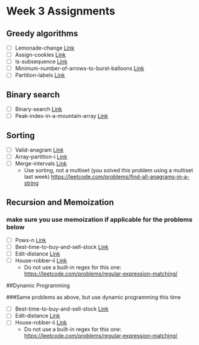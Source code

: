 # Week 3 Assignments

## Greedy algorithms

-   [ ] Lemonade-change [Link](https://leetcode.com/problems/lemonade-change)
-   [ ] Assign-cookies [Link](https://leetcode.com/problems/assign-cookies)
-   [ ] Is-subsequence [Link](https://leetcode.com/problems/is-subsequence)
-   [ ] Minimum-number-of-arrows-to-burst-balloons [Link](https://leetcode.com/problems/minimum-number-of-arrows-to-burst-balloons)
-   [ ] Partition-labels [Link](https://leetcode.com/problems/partition-labels)

## Binary search

-   [ ] Binary-search [Link](https://leetcode.com/problems/binary-search)
-   [ ] Peak-index-in-a-mountain-array [Link](https://leetcode.com/problems/peak-index-in-a-mountain-array)

## Sorting

-   [ ] Valid-anagram [Link](https://leetcode.com/problems/valid-anagram)
-   [ ] Array-partition-i [Link](https://leetcode.com/problems/array-partition-i)
-   [ ] Merge-intervals [Link](https://leetcode.com/problems/merge-intervals)
    -   Use sorting, not a multiset (you solved this problem using a multiset last week) https://leetcode.com/problems/find-all-anagrams-in-a-string

## Recursion and Memoization

### make sure you use memoization if applicable for the problems below

-   [ ] Powx-n [Link](https://leetcode.com/problems/powx-n)
-   [ ] Best-time-to-buy-and-sell-stock [Link](https://leetcode.com/problems/best-time-to-buy-and-sell-stock)
-   [ ] Edit-distance [Link](https://leetcode.com/problems/edit-distance)
-   [ ] House-robber-ii [Link](https://leetcode.com/problems/house-robber-ii)
    -   Do not use a built-in regex for this one: https://leetcode.com/problems/regular-expression-matching/

##Dynamic Programming

###Same problems as above, but use dynamic programming this time

-   [ ] Best-time-to-buy-and-sell-stock [Link](https://leetcode.com/problems/best-time-to-buy-and-sell-stock)
-   [ ] Edit-distance [Link](https://leetcode.com/problems/edit-distance)
-   [ ] House-robber-ii [Link](https://leetcode.com/problems/house-robber-ii)
    -   Do not use a built-in regex for this one: https://leetcode.com/problems/regular-expression-matching/
